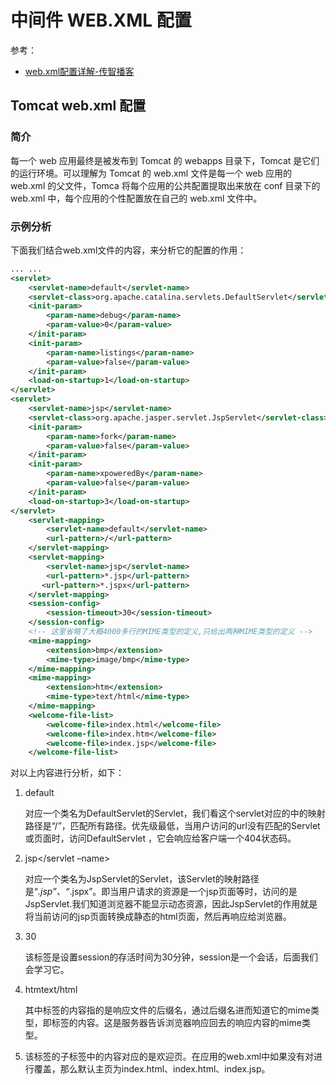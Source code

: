 # 中间件 WEB.XML 配置

参考：

- [web.xml配置详解-传智播客](http://www.itcast.cn/news/20160426/16332360062.shtml)

## Tomcat web.xml 配置

### 简介

每一个 web 应用最终是被发布到 Tomcat 的 webapps 目录下，Tomcat 是它们的运行环境。可以理解为 Tomcat 的 web.xml 文件是每一个 web 应用的 web.xml 的父文件，Tomca 将每个应用的公共配置提取出来放在 conf 目录下的 web.xml 中，每个应用的个性配置放在自己的 web.xml 文件中。

### 示例分析

下面我们结合web.xml文件的内容，来分析它的配置的作用：

```xml
... ...
<servlet>
    <servlet-name>default</servlet-name>
    <servlet-class>org.apache.catalina.servlets.DefaultServlet</servlet-class>         
    <init-param>
        <param-name>debug</param-name>
        <param-value>0</param-value>
    </init-param>
    <init-param>
        <param-name>listings</param-name>
        <param-value>false</param-value>
    </init-param>
    <load-on-startup>1</load-on-startup>
</servlet>
<servlet>
    <servlet-name>jsp</servlet-name> 
    <servlet-class>org.apache.jasper.servlet.JspServlet</servlet-class>
    <init-param>
        <param-name>fork</param-name>
        <param-value>false</param-value>
    </init-param>
    <init-param>
        <param-name>xpoweredBy</param-name>
        <param-value>false</param-value>
    </init-param>
    <load-on-startup>3</load-on-startup>
</servlet>
    <servlet-mapping>
        <servlet-name>default</servlet-name>
        <url-pattern>/</url-pattern>
    </servlet-mapping>
    <servlet-mapping>
        <servlet-name>jsp</servlet-name>
        <url-pattern>*.jsp</url-pattern> 
       <url-pattern>*.jspx</url-pattern>
    </servlet-mapping>
    <session-config>
        <session-timeout>30</session-timeout>
    </session-config>
    <!-- 这里省略了大概4000多行的MIME类型的定义,只给出两种MIME类型的定义 -->
    <mime-mapping>
        <extension>bmp</extension>
        <mime-type>image/bmp</mime-type>
    </mime-mapping>
    <mime-mapping>
        <extension>htm</extension>
        <mime-type>text/html</mime-type>
    </mime-mapping>
    <welcome-file-list>
        <welcome-file>index.html</welcome-file>
        <welcome-file>index.htm</welcome-file>
        <welcome-file>index.jsp</welcome-file>
    </welcome-file-list>
```

对以上内容进行分析，如下：

1. <servlet-name>default</servlet-name>

    对应一个类名为DefaultServlet的Servlet，我们看这个servlet对应的<servlet-mapping>中的映射路径是“/”，匹配所有路径。优先级最低，当用户访问的url没有匹配的Servlet或页面时，访问DefaultServlet ，它会响应给客户端一个404状态码。
2. <servlet-name>jsp</servlet –name>

    对应一个类名为JspServlet的Servlet，该Servlet的映射路径是“*.jsp”、“*.jspx”。即当用户请求的资源是一个jsp页面等时，访问的是JspServlet.我们知道浏览器不能显示动态资源，因此JspServlet的作用就是将当前访问的jsp页面转换成静态的html页面，然后再响应给浏览器。
3. <session-timeout>30<session-timeout>

    该标签是设置session的存活时间为30分钟，session是一个会话，后面我们会学习它。
4. <mime-mapping><extension>htm</extension><mime-type>text/html</mime-type></mime-mapping>

    其中<extension>标签的内容指的是响应文件的后缀名，通过后缀名进而知道它的mime类型，即<mime-type>标签的内容。这是服务器告诉浏览器响应回去的响应内容的mime类型。
5. <welcome-file-list>

    该标签的子标签中的内容对应的是欢迎页。在应用的web.xml中如果没有对<welcome-file-list>进行覆盖，那么默认主页为index.html、index.html、index.jsp。
